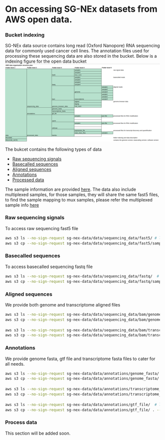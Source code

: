 # On accessing SG-NEx datasets from AWS open data.

### Bucket indexing

SG-NEx data source contains long read (Oxford Nanopore) RNA sequencing data for commonly used cancer cell lines. The annotation files used for processing these sequencing data are also stored in the bucket. Below is a indexing figure for the open data bucket
![folder indexing\!](/docs/folder_indexing.png)

The bukcet contains the following types of data

   - [Raw sequencing signals](#raw-sequencing-signals)            
   - [Basecalled sequences](#basecalled-sequences)            
   - [Aligned sequences](#aligned-sequences)             
   - [Annotations](#annotations)            
   - [Processed data](#processed-data)                    

The sample information are provided [here](/docs/sample_information.tsv). The data also include multiplexed samples, for those samples, they will share the same fast5 files, to find the sample mapping to mux samples, please refer the multiplexed sample info [here](/docs/multiplexed_samples.tsv)

### Raw sequencing signals
To access raw sequencing fast5 file

```bash
aws s3 ls --no-sign-request sg-nex-data/data/sequencing_data/fast5/ # list samples 
aws s3 cp --no-sign-request sg-nex-data/data/sequencing_data/fast5/sample_name . --recursive  # download fast5 files to your local directory
```

### Basecalled sequences
To access basecalled sequencing fastq file

```bash
aws s3 ls --no-sign-request sg-nex-data/data/sequencing_data/fastq/  # list samples 
aws s3 cp --no-sign-request sg-nex-data/data/sequencing_data/fastq/sample_name . --recursive  # download fastq files to your local directory
```
### Aligned sequences

We provide both genome and transcriptome aligned files

```bash
aws s3 ls --no-sign-request sg-nex-data/data/sequencing_data/bam/genome  # list samples inside this folder
aws s3 cp --no-sign-request sg-nex-data/data/sequencing_data/bam/genome/sample_name . --recursive  # download bam files that are aligned to genome 

aws s3 ls --no-sign-request sg-nex-data/data/sequencing_data/bam/transcriptome  # list samples inside this folder
aws s3 cp --no-sign-request sg-nex-data/data/sequencing_data/bam/transcriptome/sample_name . --recursive  # download bam files that are aligned to transcriptome
```

### Annotations

We provide genome fasta, gtf file and transcriptome fasta files to cater for all needs.

```bash
aws s3 ls --no-sign-request sg-nex-data/data/annotations/genome_fasta/  # list included genome fasta files used for processing the sequencing data 
aws s3 cp --no-sign-request sg-nex-data/data/annotations/genome_fasta/ . --recursive  # download genome fasta files used for processing the sequencing data 

aws s3 ls --no-sign-request sg-nex-data/data/annotations/transcriptome_fasta/  # list included transcriptome fasta files used for processing the sequencing data 
aws s3 cp --no-sign-request sg-nex-data/data/annotations/transcriptome_fasta/ . --recursive  # download transcriptome fasta files used for processing the sequencing data 

aws s3 ls --no-sign-request sg-nex-data/data/annotations/gtf_file/  # list included annotation gtf files used in processing the sequencing data 
aws s3 cp --no-sign-request sg-nex-data/data/annotations/gtf_file/ . --recursive  # download nnotation gtf files used for processing the sequencing data 
```

### Process data 
This section will be added soon.


